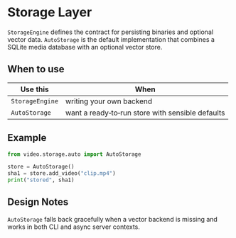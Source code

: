 # Storage Layer

`StorageEngine` defines the contract for persisting binaries and optional vector data.  `AutoStorage` is the default implementation that combines a SQLite media database with an optional vector store.

## When to use

| Use this | When |
|---------|------|
| `StorageEngine` | writing your own backend |
| `AutoStorage`   | want a ready‑to‑run store with sensible defaults |

## Example

```python
from video.storage.auto import AutoStorage

store = AutoStorage()
sha1 = store.add_video("clip.mp4")
print("stored", sha1)
```

## Design Notes

`AutoStorage` falls back gracefully when a vector backend is missing and works in both CLI and async server contexts.

